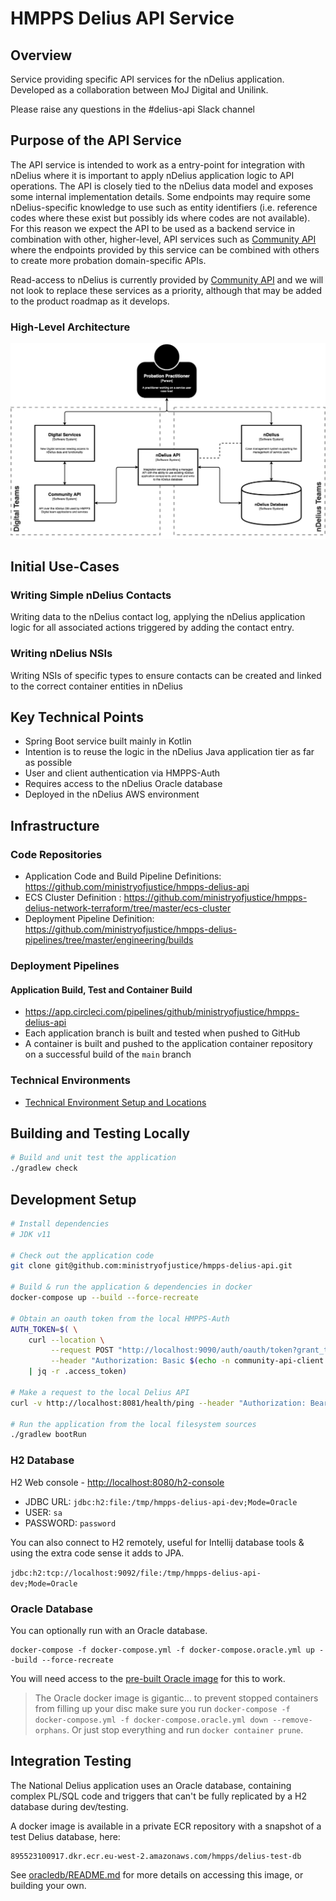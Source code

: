 # HMPPS Delius API Service

## Overview

Service providing specific API services for the nDelius application. Developed
as a collaboration between MoJ Digital and Unilink.

Please raise any questions in the #delius-api Slack channel

## Purpose of the API Service 

The API service is intended to work as a entry-point for integration with
nDelius where it is important to apply nDelius application logic to API
operations. The API is closely tied to the nDelius data model and exposes some
internal implementation details. Some endpoints may require some
nDelius-specific knowledge to use such as entity identifiers (i.e. reference codes
where these exist but possibly ids where codes are not available). For this
reason we expect the API to be used as a backend service in combination with
other, higher-level, API services such as [Community API](https://github.com/ministryofjustice/community-api) 
where the endpoints provided by this service can be combined with others to
create more probation domain-specific APIs. 

Read-access to nDelius is currently provided by [Community API](https://github.com/ministryofjustice/community-api) 
and we will not look to replace these services as a priority, although that
may be added to the product roadmap as it develops.

### High-Level Architecture

![nDelius API](./doc/img/nDelius-API.png?raw=true)

## Initial Use-Cases 

### Writing Simple nDelius Contacts 

Writing data to the nDelius contact log, applying the nDelius application
logic for all associated actions triggered by adding the contact entry.

### Writing nDelius NSIs 

Writing NSIs of specific types to ensure contacts can be created and linked to
the correct container entities in nDelius 

## Key Technical Points

- Spring Boot service built mainly in Kotlin
- Intention is to reuse the logic in the nDelius Java application tier as far
  as possible 
- User and client authentication via HMPPS-Auth
- Requires access to the nDelius Oracle database 
- Deployed in the nDelius AWS environment

## Infrastructure 

### Code Repositories 
- Application Code and Build Pipeline Definitions: https://github.com/ministryofjustice/hmpps-delius-api
- ECS Cluster Definition : https://github.com/ministryofjustice/hmpps-delius-network-terraform/tree/master/ecs-cluster
- Deployment Pipeline Definition: https://github.com/ministryofjustice/hmpps-delius-pipelines/tree/master/engineering/builds

### Deployment Pipelines 

#### Application Build, Test and Container Build 

- https://app.circleci.com/pipelines/github/ministryofjustice/hmpps-delius-api
- Each application branch is built and tested when pushed to GitHub
- A container is built and pushed to the application container repository on a 
  successful build of the `main` branch

### Technical Environments

- [Technical Environment Setup and Locations](./doc/architecture/technical-environments.md) 

## Building and Testing Locally 

``` sh
# Build and unit test the application 
./gradlew check 
```

## Development Setup

``` sh
# Install dependencies 
# JDK v11

# Check out the application code 
git clone git@github.com:ministryofjustice/hmpps-delius-api.git

# Build & run the application & dependencies in docker
docker-compose up --build --force-recreate

# Obtain an oauth token from the local HMPPS-Auth
AUTH_TOKEN=$( \
    curl --location \
         --request POST "http://localhost:9090/auth/oauth/token?grant_type=client_credentials" \
         --header "Authorization: Basic $(echo -n community-api-client:community-api-client | base64)" \
    | jq -r .access_token) 
    
# Make a request to the local Delius API
curl -v http://localhost:8081/health/ping --header "Authorization: Bearer $AUTH_TOKEN" | jq . 

# Run the application from the local filesystem sources 
./gradlew bootRun

```

### H2 Database

H2 Web console - <http://localhost:8080/h2-console>

* JDBC URL: `jdbc:h2:file:/tmp/hmpps-delius-api-dev;Mode=Oracle`
* USER: `sa`
* PASSWORD: `password`

You can also connect to H2 remotely, useful for Intellij database tools & using the extra code sense it adds to JPA.

`jdbc:h2:tcp://localhost:9092/file:/tmp/hmpps-delius-api-dev;Mode=Oracle`

### Oracle Database

You can optionally run with an Oracle database.

```
docker-compose -f docker-compose.yml -f docker-compose.oracle.yml up --build --force-recreate
```

You will need access to the [pre-built Oracle image](oracledb/README.md) for this to work.

> The Oracle docker image is gigantic... to prevent stopped containers from filling up your disc make sure you run `docker-compose -f docker-compose.yml -f docker-compose.oracle.yml down --remove-orphans`. Or just stop everything and run `docker container prune`.

## Integration Testing

The National Delius application uses an Oracle database, containing complex PL/SQL code and triggers that can't be fully replicated by a H2 database during dev/testing.

A docker image is available in a private ECR repository with a snapshot of a test Delius database, here:
```
895523100917.dkr.ecr.eu-west-2.amazonaws.com/hmpps/delius-test-db
```

See [oracledb/README.md](oracledb/README.md) for more details on accessing this image, or building your own.

